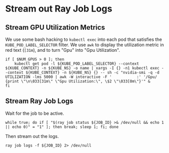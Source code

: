 # Stream out Ray Job Logs

## Stream GPU Utilization Metrics

We use some bash hacking to `kubectl exec` into each pod that
satisfies the `KUBE_POD_LABEL_SELECTOR` filter. We use `awk` to
display the utilization metric in red text (`[31m`), and to turn "Gpu"
into "Gpu Utilization".

```shell.async
if [ $NUM_GPUS > 0 ]; then
    kubectl get pod -l ${KUBE_POD_LABEL_SELECTOR} --context ${KUBE_CONTEXT} -n ${KUBE_NS} -o name | xargs -I {} -n1 kubectl exec --context ${KUBE_CONTEXT} -n ${KUBE_NS} {} -- sh -c "nvidia-smi -q -d UTILIZATION -lms 5000 | awk -W interactive -F '           :' '/Gpu/ {print \"\n\033[31m\" \"Gpu Utilization:\", \$2 \"\033[0m\"}'" &
fi
```

## Stream Ray Job Logs

Wait for the job to be active.

```shell
while true; do if [ "$(ray job status ${JOB_ID} >& /dev/null && echo 1 || echo 0)" = "1" ]; then break; sleep 1; fi; done
```

Then stream out the logs.

```shell
ray job logs -f ${JOB_ID} 2> /dev/null
```
